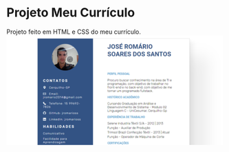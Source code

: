 # Projeto Meu Currículo

Projeto feito em HTML e CSS do meu currículo.
<img src="./img/curriculo.png" alt="currículo de José" />